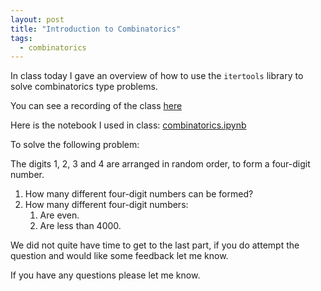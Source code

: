 ```yaml
---
layout: post
title: "Introduction to Combinatorics"
tags:
  - combinatorics
---
```


In class today I gave an overview of how to use the `itertools` library to solve
combinatorics type problems.

You can see a recording of the class [here](https://cardiff.cloud.panopto.eu/Panopto/Pages/Viewer.aspx?id=63c0d3df-4297-4947-9059-b09f00f7d192)

Here is the notebook I used in class:
[combinatorics.ipynb]({{site.baseurl}}/assets/nbs/2023-2024/combinatorics.ipynb)

To solve the following problem:

The digits 1, 2, 3 and 4 are arranged in random order, to form a four-digit
number.

1. How many different four-digit numbers can be formed?
2. How many different four-digit numbers:
   1. Are even.
   2. Are less than 4000.

We did not quite have time to get to the last part, if you do attempt the
question and would like some feedback let me know.

If you have any questions please let me know.
